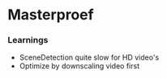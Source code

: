 # Masterproef

### Learnings
- SceneDetection quite slow for HD video's
- Optimize by downscaling video first